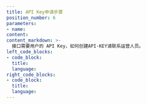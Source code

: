 ```yaml
---
title: API Key申请步骤
position_number: 6
parameters:
- name:
content:
content_markdown: >-
  接口需要用户的 API Key，如何创建API-KEY请联系运营人员。
left_code_blocks:
- code_block:
  title:
  language:
right_code_blocks:
- code_block:
  title:
  language:
---
```

